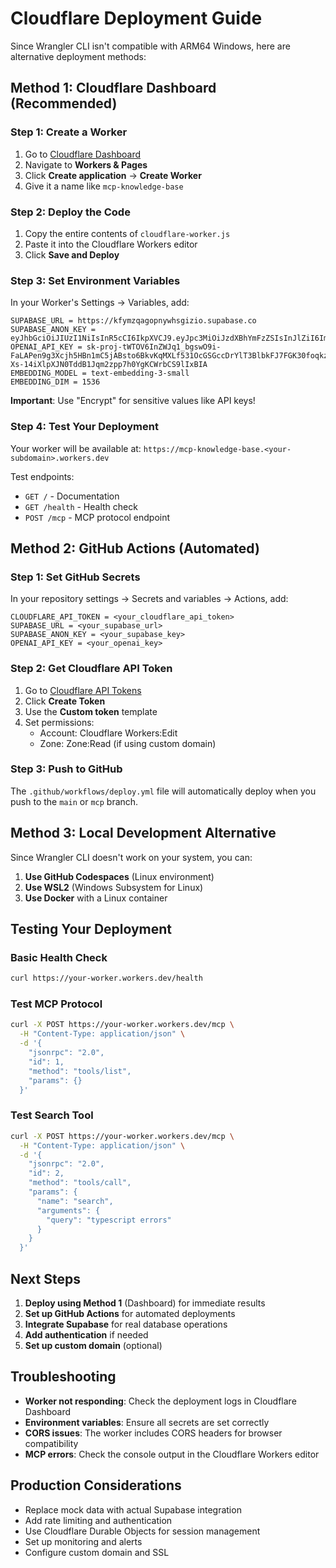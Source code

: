 # Cloudflare Deployment Guide

Since Wrangler CLI isn't compatible with ARM64 Windows, here are alternative deployment methods:

## Method 1: Cloudflare Dashboard (Recommended)

### Step 1: Create a Worker

1. Go to [Cloudflare Dashboard](https://dash.cloudflare.com/)
2. Navigate to **Workers & Pages**
3. Click **Create application** → **Create Worker**
4. Give it a name like `mcp-knowledge-base`

### Step 2: Deploy the Code

1. Copy the entire contents of `cloudflare-worker.js`
2. Paste it into the Cloudflare Workers editor
3. Click **Save and Deploy**

### Step 3: Set Environment Variables

In your Worker's Settings → Variables, add:

```
SUPABASE_URL = https://kfymzqagopnywhsgizio.supabase.co
SUPABASE_ANON_KEY = eyJhbGciOiJIUzI1NiIsInR5cCI6IkpXVCJ9.eyJpc3MiOiJzdXBhYmFzZSIsInJlZiI6ImtmeW16cWFnb3BueXdoc2dpemlvIiwicm9sZSI6ImFub24iLCJpYXQiOjE3NTg5NDA1MDQsImV4cCI6MjA3NDUxNjUwNH0.5Pnh2HPN9jLRF9jUdnaLxbeDvAlZPtp5aRIsa9Loxxs
OPENAI_API_KEY = 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
EMBEDDING_MODEL = text-embedding-3-small
EMBEDDING_DIM = 1536
```

**Important**: Use "Encrypt" for sensitive values like API keys!

### Step 4: Test Your Deployment

Your worker will be available at: `https://mcp-knowledge-base.<your-subdomain>.workers.dev`

Test endpoints:
- `GET /` - Documentation
- `GET /health` - Health check
- `POST /mcp` - MCP protocol endpoint

## Method 2: GitHub Actions (Automated)

### Step 1: Set GitHub Secrets

In your repository settings → Secrets and variables → Actions, add:

```
CLOUDFLARE_API_TOKEN = <your_cloudflare_api_token>
SUPABASE_URL = <your_supabase_url>
SUPABASE_ANON_KEY = <your_supabase_key>
OPENAI_API_KEY = <your_openai_key>
```

### Step 2: Get Cloudflare API Token

1. Go to [Cloudflare API Tokens](https://dash.cloudflare.com/profile/api-tokens)
2. Click **Create Token**
3. Use the **Custom token** template
4. Set permissions:
   - Account: Cloudflare Workers:Edit
   - Zone: Zone:Read (if using custom domain)

### Step 3: Push to GitHub

The `.github/workflows/deploy.yml` file will automatically deploy when you push to the `main` or `mcp` branch.

## Method 3: Local Development Alternative

Since Wrangler CLI doesn't work on your system, you can:

1. **Use GitHub Codespaces** (Linux environment)
2. **Use WSL2** (Windows Subsystem for Linux)
3. **Use Docker** with a Linux container

## Testing Your Deployment

### Basic Health Check
```bash
curl https://your-worker.workers.dev/health
```

### Test MCP Protocol
```bash
curl -X POST https://your-worker.workers.dev/mcp \
  -H "Content-Type: application/json" \
  -d '{
    "jsonrpc": "2.0",
    "id": 1,
    "method": "tools/list",
    "params": {}
  }'
```

### Test Search Tool
```bash
curl -X POST https://your-worker.workers.dev/mcp \
  -H "Content-Type: application/json" \
  -d '{
    "jsonrpc": "2.0", 
    "id": 2,
    "method": "tools/call",
    "params": {
      "name": "search",
      "arguments": {
        "query": "typescript errors"
      }
    }
  }'
```

## Next Steps

1. **Deploy using Method 1** (Dashboard) for immediate results
2. **Set up GitHub Actions** for automated deployments
3. **Integrate Supabase** for real database operations
4. **Add authentication** if needed
5. **Set up custom domain** (optional)

## Troubleshooting

- **Worker not responding**: Check the deployment logs in Cloudflare Dashboard
- **Environment variables**: Ensure all secrets are set correctly
- **CORS issues**: The worker includes CORS headers for browser compatibility
- **MCP errors**: Check the console output in the Cloudflare Workers editor

## Production Considerations

- Replace mock data with actual Supabase integration
- Add rate limiting and authentication
- Use Cloudflare Durable Objects for session management
- Set up monitoring and alerts
- Configure custom domain and SSL